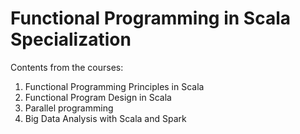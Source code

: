 # Functional Programming in Scala Specialization

Contents from the courses: 
1. Functional Programming Principles in Scala
2. Functional Program Design in Scala
3. Parallel programming
4. Big Data Analysis with Scala and Spark
